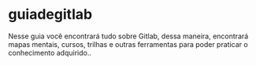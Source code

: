 # guiadegitlab
Nesse guia você encontrará tudo sobre Gitlab, dessa maneira, encontrará mapas mentais, cursos, trilhas e outras ferramentas para poder praticar o conhecimento adquirido..
